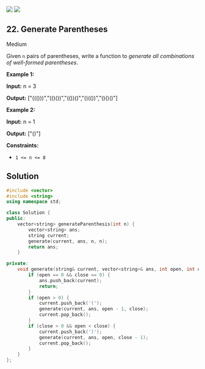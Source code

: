 [![](https://img.shields.io/github/stars/javadev/LeetCode-in-All?label=Stars&style=flat-square)](https://github.com/javadev/LeetCode-in-All)
[![](https://img.shields.io/github/forks/javadev/LeetCode-in-All?label=Fork%20me%20on%20GitHub%20&style=flat-square)](https://github.com/javadev/LeetCode-in-All/fork)

## 22\. Generate Parentheses

Medium

Given `n` pairs of parentheses, write a function to _generate all combinations of well-formed parentheses_.

**Example 1:**

**Input:** n = 3

**Output:** ["((()))","(()())","(())()","()(())","()()()"] 

**Example 2:**

**Input:** n = 1

**Output:** ["()"] 

**Constraints:**

*   `1 <= n <= 8`



## Solution

```cpp
#include <vector>
#include <string>
using namespace std;

class Solution {
public:
    vector<string> generateParenthesis(int n) {
        vector<string> ans;
        string current;
        generate(current, ans, n, n);
        return ans;
    }

private:
    void generate(string& current, vector<string>& ans, int open, int close) {
        if (open == 0 && close == 0) {
            ans.push_back(current);
            return;
        }
        if (open > 0) {
            current.push_back('(');
            generate(current, ans, open - 1, close);
            current.pop_back();
        }
        if (close > 0 && open < close) {
            current.push_back(')');
            generate(current, ans, open, close - 1);
            current.pop_back();
        }
    }
};
```